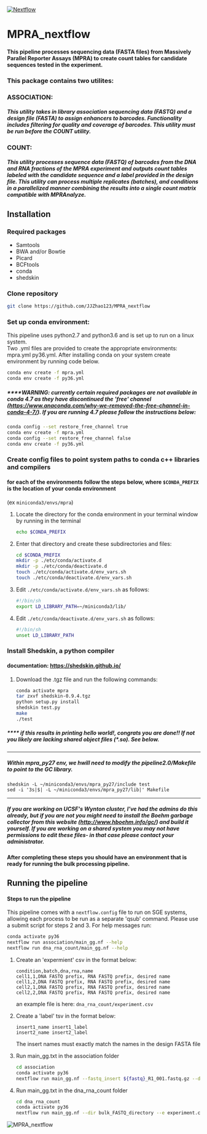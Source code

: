 [![Nextflow](https://img.shields.io/badge/nextflow-%E2%89%A50.30.1-brightgreen.svg)](https://www.nextflow.io/)

# MPRA_nextflow

#### This pipeline processes sequencing data (FASTA files) from Massively Parallel Reporter Assays (MPRA) to create count tables for candidate sequences tested in the experiment. 

### This package contains two utilites:

### ASSOCIATION:
##### This utility takes in library association sequencing data (FASTQ) and a design file (FASTA) to assign enhancers to barcodes. Functionality includes filtering for quality and coverage of barcodes. This utility must be run before the COUNT utility. 

### COUNT:
##### This utility processes sequence data (FASTQ) of barcodes from the DNA and RNA fractions of the MPRA experiment and outputs count tables labeled with the candidate sequence and a label provided in the design file. This utility can process multiple replicates (batches), and conditions in a parallelized manner combining the results into a single count matrix compatible with MPRAnalyze. 


## Installation

### Required packages

- Samtools
- BWA and/or Bowtie
- Picard
- BCFtools
- conda
- shedskin

### Clone repository 

```bash
git clone https://github.com/JJZhao123/MPRA_nextflow
```

### Set up conda environment:
This pipeline uses python2.7 and python3.6 and is set up to run on a linux system.   
Two .yml files are provided to create the appropriate environments: mpra.yml py36.yml.
After installing conda on your system create environment by running code below.

```bash
conda env create -f mpra.yml
conda env create -f py36.yml
```
##### ****WARNING: currently certain required packages are not available in conda 4.7 as they have discontinued the 'free' channel (https://www.anaconda.com/why-we-removed-the-free-channel-in-conda-4-7/). If you are running 4.7 please follow the instructions below:
```bash
conda config --set restore_free_channel true
conda env create -f mpra.yml
conda config --set restore_free_channel false
conda env create -f py36.yml
```


### Create config files to point system paths to conda c++ libraries and compilers
#### for each of the environments follow the steps below, where `$CONDA_PREFIX` is the location of your conda environment 
(ex `miniconda3/envs/mpra`)


1. Locate the directory for the conda environment in your terminal window by running in the terminal 
    ```bash
    echo $CONDA_PREFIX
    ```

2. Enter that directory and create these subdirectories and files:

    ```bash 
    cd $CONDA_PREFIX
    mkdir -p ./etc/conda/activate.d
    mkdir -p ./etc/conda/deactivate.d
    touch ./etc/conda/activate.d/env_vars.sh
    touch ./etc/conda/deactivate.d/env_vars.sh
    ```


3. Edit `./etc/conda/activate.d/env_vars.sh` as follows:

    ```bash
    #!/bin/sh
    export LD_LIBRARY_PATH=~/miniconda3/lib/ 
    ```

4. Edit `./etc/conda/deactivate.d/env_vars.sh` as follows:

    ```bash
    #!/bin/sh
    unset LD_LIBRARY_PATH
    ```

### Install Shedskin, a python compiler 
#### documentation: https://shedskin.github.io/

1. Download the .tgz file and run the following commands:

    ```bash
    conda activate mpra
    tar zxvf shedskin-0.9.4.tgz
    python setup.py install 
    shedskin test.py
    make
    ./test
    ```

##### **** if this results in printing hello world!, congrats you are done!! If not you likely are lacking shared object files (*.so). See below.
-----------------------------------------
##### Within mpra_py27 env, we hwill need to modify the pipeline2.0/Makefile to point to the GC library.

    shedskin -L ~/miniconda3/envs/mpra_py27/include test
    sed -i '3s|$| -L ~/miniconda3/envs/mpra_py27/lib|' Makefile

------------------------

##### If you are working on UCSF's Wynton cluster, I've had the admins do this already, but if you are not you might need to install the Boehm garbage collector from this website (http://www.hboehm.info/gc/) and build it yourself. If you are working on a shared system you may not have permissions to edit these files- in that case please contact your administrator. 


#### After completing these steps you should have an environment that is ready for running the bulk processing pipeline. 
    
 

## Running the pipeline

#### Steps to run the pipeline

This pipeline comes with a `nextflow.config` file to run on SGE systems, allowing each process to be run as a separate 'qsub' command. Please use a submit script for steps 2 and 3. For help messages run:

   ```bash
   conda activate py36
   nextflow run association/main_gg.nf --help
   nextflow run dna_rna_count/main_gg.nf --help
   ```

1. Create an 'expermient' csv in the format below:
 
   ```
   condition,batch,dna,rna,name
   cell1,1,DNA FASTQ prefix, RNA FASTQ prefix, desired name
   cell1,2,DNA FASTQ prefix, RNA FASTQ prefix, desired name
   cell2,1,DNA FASTQ prefix, RNA FASTQ prefix, desired name
   cell2,2,DNA FASTQ prefix, RNA FASTQ prefix, desired name
   ```
   an example file is here: `dna_rna_count/experiment.csv`

2. Create a 'label' tsv in the format below:
 
   ```
   insert1_name	insert1_label
   insert2_name insert2_label
   ```
   The insert names must exactly match the names in the design FASTA file
    
3. Run main_gg.txt in the association folder

   ```bash 
   cd association
   conda activate py36
   nextflow run main_gg.nf --fastq_insert ${fastq}_R1_001.fastq.gz --design pilot_library_noprimer.fa" --fastq_bc ${fastq}_R2_001.fastq.gz" --condaloc '~/miniconda3/bin/activate'
   ```

4. Run main_gg.txt in the dna_rna_count folder

   ```bash 
   cd dna_rna_count
   conda activate py36
   nextflow run main_gg.nf --dir bulk_FASTQ_directory --e experiment.csv --design pilot_library_noprimer.fa --association output_filtered_coords_to_barcodes.p --condaloc '~/miniconda3/bin/activate'
   ```
   




![MPRA_nextflow](https://github.com/shendurelab/MPRAflow/blob/master/MPRA_nextflow.png)
